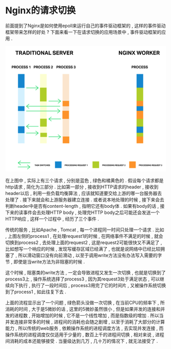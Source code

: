 # Nginx的请求切换

前面提到了Nginx是如何使用epoll来运行自己的事件驱动框架的 , 这样的事件驱动框架带来怎样的好处 ? 下面来看一下在请求切换的应用场景中 , 事件驱动框架的应用 .

![](/assets/qingqiuqiehuan.png)

在上图中 , 实际上有三个请求 , 分别是蓝色 , 绿色和橘黄色的 . 假设每个请求都是http请求 , 简化为三部分 . 比如第一部分 , 接收到HTTP请求的header , 接收到header以后 , 利用一些负载均衡算法 , 应该就知道要交给上游的哪一台服务器去处理了 . 接下来就会和上游服务器建立连接 . 或者说本地处理的时候 , 接下来会去判断header中是否有content-length , 指明它还有body体 . 如果有body的话 , 接下来的读事件会去处理HTTP body , 处理完HTTP body之后可能还会发送一个HTTP响应 , 这样一个过程中 , 经历了三个事件 .

传统的服务 , 比如Apache , Tomcat , 每一个进程同一时间只处理一个请求 . 比如 , 上图左侧的process1 , 在处理request1的时候 , 在网络事件不满足的时候 , 就会切换到process2 , 去处理上面的request2 , 这是request2可能很快又不满足了 , 比如想写一个响应的时候 , 发现写缓存区域已经满了 , 也就是说网络中已经比较拥塞了 , 所以滑动窗口没有向前滑动 , 以至于调用write方法没有办法写入需要的字节 , 即使是当write方法为非阻塞的时候 . 

这个时候 , 阻塞类的write方法 , 一定会导致进程又发生一次切换 , 也就是切换到了process3上 , 操作系统选择了process3 , 因为其request3处于满足状态 , 可以继续向下执行 , 执行了一段时间后 , process3用完了它的时间片 , 又被操作系统切换到了process1 , 如此往复下去 . 

上面的流程显示出了一个问题 , 绿色箭头没做一次切换 , 在当前CPU的频率下 , 所消耗的时间 , 大于是5微妙的话 , 这里的5微妙虽然很小 , 但是如果并发的连接和并发的进程数 , 开始增加的时候 , 它不是一个线性增加 , 而是指数级的增加 . 所以当并发连接非常多的时候 , 进程间的消耗也会随之剧增 , 以至于消耗了大部分的计算能力 , 所以传统的web服务 , 依赖操作系统的进程调度方法 , 去实现并发连接 , 而操作系统的进程调度仅仅适用于少量的 , 数百上千的进程间切换 , 相对来说 , 进程间消耗的成本还能够接受 . 当量级达到几万 , 几十万的情况下 , 就无法接受了 . 

